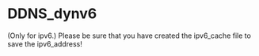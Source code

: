 # DDNS_dynv6
(Only for ipv6.)
Please be sure that you have created the ipv6_cache file to save the ipv6_address!

